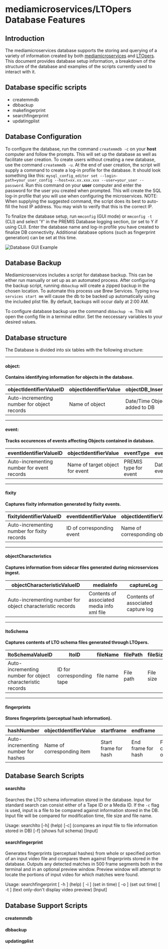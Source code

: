# mediamicroservices/LTOpers Database Features

## Introduction
The mediamicroservices database supports the storing and querying of a variety of information created by both [mediamicroservices](https://github.com/mediamicroservices/mm) and [LTOpers](https://github.com/amiaopensource/ltopers). This document provides database setup information, a breakdown of the structure of the database and examples of the scripts currently used to interact with it.

## Database specific scripts
* createmmdb
* dbbackup
* makefingerprint
* searchfingerprint
* updatingplist

## Database Configuration

To configure the database, run the command `createmmdb -c` on your __host__ computer and follow the prompts.  This will set up the database as well as facilitate user creation. To create users without creating a new database, use the command `createmmdb -u`.  At the end of user creation, the script will supply a command to create a log-in profile for the database.  It should look something like this: `mysql_config_editor set --login-path=your_user_config --host=xx.xx.xxx.xxx --user=your_user --password`. Run this command on your __user__ computer and enter the password for the user you created when prompted.  This will create the SQL log-in profile that you will use when configuring the microservices. NOTE: When supplying the suggested command, the script does its best to auto-fill the host IP address.  You may wish to verify that this is the correct IP.

To finalize the database setup, run `mmconfig` (GUI mode) or `mmconfig -t` (CLI) and select 'Y' in the PREMIS Database logging section, (or set to Y if using CLI). Enter the database name and log-in profile you have created to finalize DB connectivity. Additional database options (such as fingerprint generation) can be set at this time.

![Database GUI Example](https://github.com/mediamicroservices/mm/blob/master/Resources/mmgui_dbsetup.png)

## Database Backup
Mediamicroservices includes a script for database backup.  This can be either run manually or set up as an automated process.  After configuring the backup script, running `dbbackup` will create a zipped backup in the chosen location.  To automate this process use Brew Services.  Typing `brew services start mm` will cause the db to be backed up automatically using the included plist file.  By default, backups will occur daily at 2:00 AM.

To configure database backup use the command `dbbackup -e`. This will open the config file in a terminal editor. Set the neccessary variables to your desired values.


## Database structure
The Database is divided into six tables with the following structure:

***

#### object:
__Contains identifying information for objects in the database.__

|objectIdentifierValueID|objectIdentifierValue|objectDB_Insertion|object_LastTouched|
|---|---|---|---|
|Auto-incrementing number for object records|Name of object|Date/Time Object added to DB|Date/Time Object was last updated|

***

#### event:
__Tracks occurences of events affecting Objects contained in database.__

|eventIdentifierValueID|objectIdentifierValue|eventType|eventDateTime|eventDetail|eventOutcome|eventDetailOPT|eventDetailCOMPNAME|linkingAgentIdentifierValue|
|---|---|---|---|---|---|---|---|---|
|Auto-incrementing number for event records|Name of target object for event|PREMIS type for event|Date/Time of event|Name of script|Outcome of event|Options used for script|Computer used for event|User who initiated event|

***

#### fixity
__Captures fixity information generated by fixity events.__

|fixityIdentifierValueID|eventIdentifierValue|objectIdentifierValue|eventDateTime|eventDetail|messageDigestAlgorithm|messageDigestSOURCE|messageDigestPATH|messageDigestFILENAME|messageDigestHASH|
|---|---|---|---|---|---|---|---|---|---|
|Auto-incrementing number for fixity records|ID of corresponding event|Name of corresponding object|Date/Time of fixity event|Script name|Hashing algorithm|Source of hash|Location of hash|Name of file hashed|Hash|

***

#### objectCharacteristics
__Captures information from sidecar files generated during microservices ingest.__

|objectCharacteristicValueID|mediaInfo|captureLog|
|---|---|---|
|Auto-incrementing number for object characteristic records|Contents of associated media info xml file|Contents of associated capture log|

***

#### ltoSchema
__Captures contents of LTO schema files generated through LTOpers.__

|ltoSchemaValueID|ltoID|fileName|filePath|fileSize|modifyTime|
|---|---|---|---|---|---|
|Auto-incrementing number for object characteristic records|ID for corresponding tape|file name|File path|File size|Date/Time of last file modification|

***

#### fingerprints
__Stores fingerprints (perceptual hash information).__

|hashNumber|objectIdentifierValue|startframe|endframe|hash1|hash2|hash3|hash4|hash5|
|---|---|---|---|---|---|---|---|---|
|Auto-incrementing number for hashes|Name of corresponding item|Start frame for hash|End frame for hash|First component of hash|Second component of hash|Third component of hash|Fourth component of hash|Fifth component of hash|

## Database Search Scripts

#### searchlto

Searches the LTO schema information stored in the database. Input for standard search can consist either of a Tape ID or a Media ID. If the `-c` flag is used, input is a file to be compared against information stored in the DB. Input file will be compared for modification time, file size and file name.

Usage: searchlto [-h] (help) [-c] (compares an input file to file information stored in DB) [-f] (shows full schema) [Input]



#### searchfingerprint

Generates fingerprints (perceptual hashes) from whole or specified portion of an input video file and compares them against fingerprints stored in the database. Outputs any detected matches in 500 frame segments both in the terminal and in an optional preview window. Preview window will attempt to locate the portions of input video for which matches were found.

Usage: searchfingerprint [ -h ] (help) [ -i ] (set in time) [ -o ] (set out time) [ -t ] (text only-don't display video preview) [Input]

## Database Support Scripts
#### createmmdb
#### dbbackup
#### updatingplist
